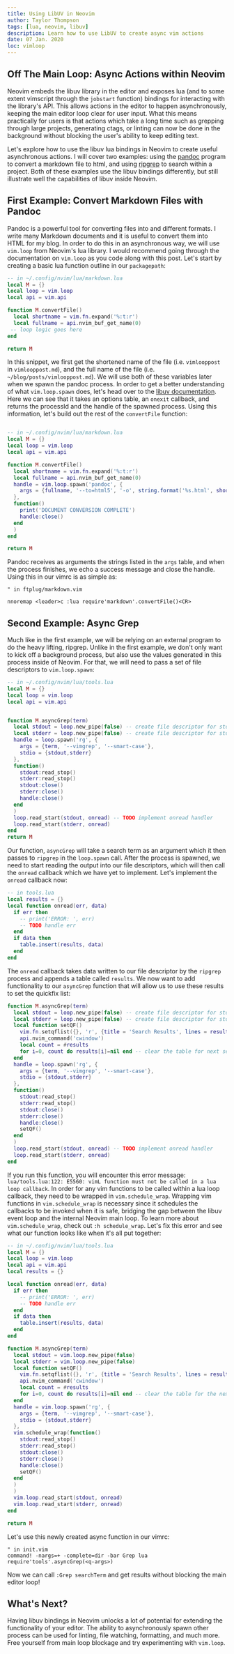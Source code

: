 ```yaml
---
title: Using LibUV in Neovim
author: Taylor Thompson
tags: [lua, neovim, libuv]
description: Learn how to use LibUV to create async vim actions
date: 07 Jan. 2020
loc: vimloop
---
```


## Off The Main Loop: Async Actions within Neovim

Neovim embeds the libuv library in the editor and exposes lua (and to some extent vimscript through the `jobstart` function) bindings for interacting with the library's API. This allows actions in the editor to happen asynchronously, keeping the main editor loop clear for user input. What this means practically for users is that actions which take a long time such as grepping through large projects, generating ctags, or linting can now be done in the background without blocking the user's ability to keep editing text.

Let's explore how to use the libuv lua bindings in Neovim to create useful asynchronous actions. I will cover two examples: using the [pandoc](https://pandoc.org) program to convert a markdown file to html, and using [ripgrep](https://github.com/BurntSushi/ripgrep) to search within a project. Both of these examples use the libuv bindings differently, but still illustrate well the capabilities of libuv inside Neovim.

## First Example: Convert Markdown Files with Pandoc

Pandoc is a powerful tool for converting files into and different formats. I write many Markdown documents and it is useful to convert them into HTML for my blog. In order to do this in an asynchronous way, we will use `vim.loop` from Neovim's lua library. I would recommend going through the documentation on `vim.loop` as you code along with this post. Let's start by creating a basic lua function outline in our `packagepath`:

```lua
-- in ~/.config/nvim/lua/markdown.lua
local M = {}
local loop = vim.loop
local api = vim.api

function M.convertFile()
  local shortname = vim.fn.expand('%:t:r')
  local fullname = api.nvim_buf_get_name(0)
 -- loop logic goes here
end

return M
```

In this snippet, we first get the shortened name of the file (i.e. `vimlooppost` in `vimlooppost.md`), and the full name of the file (i.e. `~/blog/posts/vimlooppost.md`). We will use both of these variables later when we spawn the pandoc process. In order to get a better understanding of what `vim.loop.spawn` does, let's head over to the [libuv documentation](https://github.com/luvit/luv/blob/master/docs.md#uvspawnfile-options-onexit). Here we can see that it takes an options table, an `onexit` callback, and returns the processId and the handle of the spawned process. Using this information, let's build out the rest of the `convertFile` function:

```lua

-- in ~/.config/nvim/lua/markdown.lua
local M = {}
local loop = vim.loop
local api = vim.api

function M.convertFile()
  local shortname = vim.fn.expand('%:t:r')
  local fullname = api.nvim_buf_get_name(0)
  handle = vim.loop.spawn('pandoc', {
    args = {fullname, '--to=html5', '-o', string.format('%s.html', shortname), '-s', '--highlight-style', 'tango', '-c', '--css=pandoc.css'}
  },
  function()
    print('DOCUMENT CONVERSION COMPLETE')
    handle:close()
  end
  )
end

return M
```

Pandoc receives as arguments the strings listed in the `args` table, and when the process finishes, we echo a success message and close the handle. Using this in our vimrc is as simple as:
```vim
" in ftplug/markdown.vim

nnoremap <leader>c :lua require'markdown'.convertFile()<CR>
```

## Second Example: Async Grep

Much like in the first example, we will be relying on an external program to do the heavy lifting, ripgrep. Unlike in the first example, we don't only want to kick off a background process, but also use the values generated in this process inside of Neovim. For that, we will need to pass a set of file descriptors to `vim.loop.spawn`:

```lua
-- in ~/.config/nvim/lua/tools.lua
local M = {}
local loop = vim.loop
local api = vim.api


function M.asyncGrep(term)
  local stdout = loop.new_pipe(false) -- create file descriptor for stdout
  local stderr = loop.new_pipe(false) -- create file descriptor for stdout
  handle = loop.spawn('rg', {
    args = {term, '--vimgrep', '--smart-case'},
    stdio = {stdout,stderr}
  },
  function()
    stdout:read_stop()
    stderr:read_stop()
    stdout:close()
    stderr:close()
    handle:close()
  end
  )
  loop.read_start(stdout, onread) -- TODO implement onread handler
  loop.read_start(stderr, onread)
end
return M
```

Our function, `asyncGrep` will take a search term as an argument which it then passes to `ripgrep` in the `loop.spawn` call. After the process is spawned, we need to start reading the output into our file descriptors, which will then call the `onread` callback which we have yet to implement. Let's implement the `onread` callback now:

```lua
-- in tools.lua
local results = {}
local function onread(err, data)
  if err then
    -- print('ERROR: ', err)
    -- TODO handle err
  end
  if data then
    table.insert(results, data)
  end
end
```
The `onread` callback takes data written to our file descriptor by the `ripgrep` process and appends a table called `results`. We now want to add functionality to our `asyncGrep` function that will allow us to use these results to set the quickfix list:

```lua
function M.asyncGrep(term)
  local stdout = loop.new_pipe(false) -- create file descriptor for stdout
  local stderr = loop.new_pipe(false) -- create file descriptor for stdout
  local function setQF()
    vim.fn.setqflist({}, 'r', {title = 'Search Results', lines = results})
    api.nvim_command('cwindow')
    local count = #results
    for i=0, count do results[i]=nil end -- clear the table for next search
  end
  handle = loop.spawn('rg', {
    args = {term, '--vimgrep', '--smart-case'},
    stdio = {stdout,stderr}
  },
  function()
    stdout:read_stop()
    stderr:read_stop()
    stdout:close()
    stderr:close()
    handle:close()
    setQF()
  end
  )
  loop.read_start(stdout, onread) -- TODO implement onread handler
  loop.read_start(stderr, onread)
end
```

If you run this function, you will encounter this error message: `lua/tools.lua:122: E5560: vimL function must not be called in a lua loop callback`. In order for any vim functions to be called within a lua loop callback, they need to be wrapped in `vim.schedule_wrap`. Wrapping vim functions in `vim.schedule_wrap` is necessary since it schedules the callbacks to be invoked when it is safe, bridging the gap between the libuv event loop and the internal Neovim main loop. To learn more about `vim.schedule_wrap`, check out `:h schedule_wrap`. Let's fix this error and see what our function looks like when it's all put together:

```lua
-- in ~/.config/nvim/lua/tools.lua
local M = {}
local loop = vim.loop
local api = vim.api
local results = {}

local function onread(err, data)
  if err then
    -- print('ERROR: ', err)
    -- TODO handle err
  end
  if data then
    table.insert(results, data)
  end
end

function M.asyncGrep(term)
  local stdout = vim.loop.new_pipe(false)
  local stderr = vim.loop.new_pipe(false)
  local function setQF()
    vim.fn.setqflist({}, 'r', {title = 'Search Results', lines = results})
    api.nvim_command('cwindow')
    local count = #results
    for i=0, count do results[i]=nil end -- clear the table for the next search
  end
  handle = vim.loop.spawn('rg', {
    args = {term, '--vimgrep', '--smart-case'},
    stdio = {stdout,stderr}
  },
  vim.schedule_wrap(function()
    stdout:read_stop()
    stderr:read_stop()
    stdout:close()
    stderr:close()
    handle:close()
    setQF()
  end
  )
  )
  vim.loop.read_start(stdout, onread)
  vim.loop.read_start(stderr, onread)
end

return M
```

Let's use this newly created async function in our vimrc:
```vim
" in init.vim
command! -nargs=+ -complete=dir -bar Grep lua require'tools'.asyncGrep(<q-args>)
```
Now we can call `:Grep searchTerm` and get results without blocking the main editor loop!

## What's Next?

Having libuv bindings in Neovim unlocks a lot of potential for extending the functionality of your editor. The ability to asynchronously spawn other process can be used for linting, file watching, formatting, and much more. Free yourself from main loop blockage and try experimenting with `vim.loop`.
